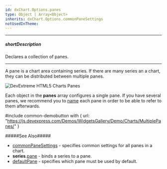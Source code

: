 ```yaml
---
id: dxChart.Options.panes
type: Object | Array<Object>
inherits: dxChart.Options.commonPaneSettings
notUsedInTheme: 
---
```

---
##### shortDescription
Declares a collection of panes.

---
A pane is a chart area containing series. If there are many series an a chart, they can be distributed between multiple panes.

![DevExtreme HTML5 Charts Panes](/images/ChartJS/visual_elements/panes.png)

Each object in the **panes** array configures a single pane. If you have several panes, we recommend you to [name](/api-reference/20%20Data%20Visualization%20Widgets/dxChart/1%20Configuration/panes/name.md '/Documentation/ApiReference/Data_Visualization_Widgets/dxChart/Configuration/panes/#name') each pane in order to be able to refer to them afterwards.

#include common-demobutton with {
    url: "https://js.devexpress.com/Demos/WidgetsGallery/Demo/Charts/MultiplePanes/"
}

#####See Also#####
- [commonPaneSettings](/api-reference/20%20Data%20Visualization%20Widgets/dxChart/1%20Configuration/commonPaneSettings '/Documentation/ApiReference/Data_Visualization_Widgets/dxChart/Configuration/commonPaneSettings/') - specifies common settings for all panes in a chart.
- **series**.[pane](/api-reference/20%20Data%20Visualization%20Widgets/dxChart/5%20Series%20Types/CommonSeries/pane.md '/Documentation/ApiReference/Data_Visualization_Widgets/dxChart/Configuration/series/#pane') - binds a series to a pane.
- [defaultPane](/api-reference/20%20Data%20Visualization%20Widgets/dxChart/1%20Configuration/defaultPane.md '/Documentation/ApiReference/Data_Visualization_Widgets/dxChart/Configuration/#defaultPane') - specifies which pane must be used by default.
